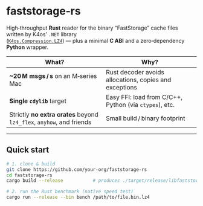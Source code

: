 # faststorage‑rs

High‑throughput **Rust** reader for the binary “FastStorage” cache files
written by K4os’ `.NET` library  
([`K4os.Compression.LZ4`](https://github.com/MiloszKrajewski/K4os.Compression.LZ4))
— plus a minimal **C ABI** and a zero‑dependency **Python** wrapper.

| What? | Why? |
|-------|------|
| **~20 M msgs / s** on an M‑series Mac | Rust decoder avoids allocations, copies and exceptions |
| **Single `cdylib`** target | Easy FFI: load from C/C++, Python (via `ctypes`), etc. |
| Strictly **no extra crates** beyond `lz4_flex`, `anyhow`, and friends | Small build / binary footprint |

---

## Quick start

```bash
# 1. clone & build
git clone https://github.com/your‑org/faststorage-rs
cd faststorage-rs
cargo build --release           # produces ./target/release/libfaststorage_native.{dylib|so|dll}

# 2. run the Rust benchmark (native speed test)
cargo run --release --bin bench /path/to/file.bin.lz4
